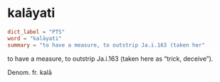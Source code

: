 # kalāyati

``` toml
dict_label = "PTS"
word = "kalāyati"
summary = "to have a measure, to outstrip Ja.i.163 (taken her"
```

to have a measure, to outstrip Ja.i.163 (taken here as “trick, deceive”).

Denom. fr. kalā

